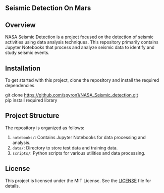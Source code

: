## Seismic Detection On Mars

## Overview
NASA Seismic Detection is a project focused on the detection of seismic activities using data analysis techniques. This repository primarily contains Jupyter Notebooks that process and analyze seismic data to identify and study seismic events.


## Installation
To get started with this project, clone the repository and install the required dependencies.


git clone https://github.com/spyron1/NASA_Seismic_detection.git
<br>
pip install  required library


## Project Structure
The repository is organized as follows:

1. `notebooks/`: Contains Jupyter Notebooks for data processing and analysis.
2. `data/`: Directory to store test data and training data.
3. `scripts/`: Python scripts for various utilities and data processing.

## License
This project is licensed under the MIT License. See the [LICENSE](LICENSE) file for details.
